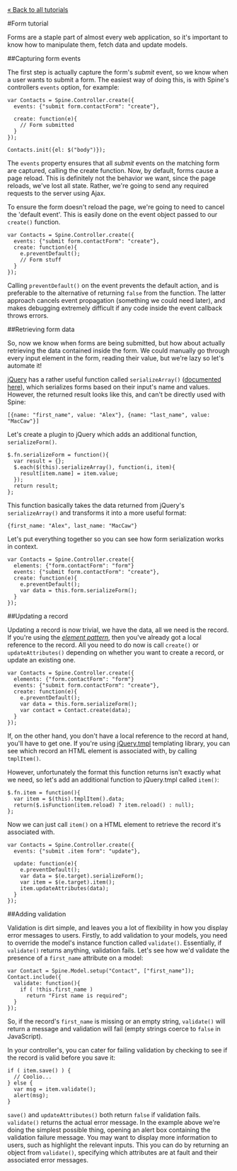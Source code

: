 <div class="back"><a href="index.html">&laquo; Back to all tutorials</a></div>

#Form tutorial

Forms are a staple part of almost every web application, so it's important to know how to manipulate them, fetch data and update models. 

##Capturing form events

The first step is actually capture the form's *submit* event, so we know when a user wants to submit a form. The easiest way of doing this, is with Spine's controllers `events` option, for example:

    var Contacts = Spine.Controller.create({
      events: {"submit form.contactForm": "create"},
      
      create: function(e){
        // Form submitted
      }
    });
    
    Contacts.init({el: $("body")});

The `events` property ensures that all *submit* events on the matching form are captured, calling the create function. Now, by default, forms cause a page reload. This is definitely not the behavior we want, since the page reloads, we've lost all state. Rather, we're going to send any required requests to the server using Ajax.

To ensure the form doesn't reload the page, we're going to need to cancel the 'default event'. This is easily done on the event object passed to our  `create()` function.

    var Contacts = Spine.Controller.create({
      events: {"submit form.contactForm": "create"},
      create: function(e){
        e.preventDefault();
        // Form stuff
      }
    });

Calling `preventDefault()` on the event prevents the default action, and is preferable to the alternative of returning `false` from the function. The latter approach cancels event propagation (something we could need later), and makes debugging extremely difficult if any code inside the event callback throws errors. 

##Retrieving form data

So, now we know when forms are being submitted, but how about actually retrieving the data contained inside the form. We could manually go through every input element in the form, reading their value, but we're lazy so let's automate it!

[jQuery](http://jquery.com) has a rather useful function called `serializeArray()` ([documented here](api.jquery.com/serializeArray/)), which serializes forms based on their input's name and values. However, the returned result looks like this, and can't be directly used with Spine:

    [{name: "first_name", value: "Alex"}, {name: "last_name", value: "MacCaw"}]
    
Let's create a plugin to jQuery which adds an additional function, `serializeForm()`.

    $.fn.serializeForm = function(){
      var result = {};
      $.each($(this).serializeArray(), function(i, item){
        result[item.name] = item.value;
      });
      return result;
    };
    
This function basically takes the data returned from jQuery's `serializeArray()` and transforms it into a more useful format:

    {first_name: "Alex", last_name: "MacCaw"}
    
Let's put everything together so you can see how form serialization works in context.

    var Contacts = Spine.Controller.create({
      elements: {"form.contactForm": "form"}
      events: {"submit form.contactForm": "create"},
      create: function(e){
        e.preventDefault();
        var data = this.form.serializeForm();
      }
    });

##Updating a record

Updating a record is now trivial, we have the data, all we need is the record. If you're using the [*element pattern*](http://maccman.github.com/spine#s-patterns-the-element-pattern), then you've already got a local reference to the record. All you need to do now is call `create()` or `updateAttributes()` depending on whether you want to create a record, or update an existing one.

    var Contacts = Spine.Controller.create({
      elements: {"form.contactForm": "form"}
      events: {"submit form.contactForm": "create"},
      create: function(e){
        e.preventDefault();
        var data = this.form.serializeForm();
        var contact = Contact.create(data);
      }
    });

If, on the other hand, you don't have a local reference to the record at hand, you'll have to get one. If you're using [jQuery.tmpl](http://api.jquery.com/category/plugins/templates/) templating library, you can see which record an HTML element is associated with, by calling `tmplItem()`.

However, unfortunately the format this function returns isn't exactly what we need, so let's add an additional function to jQuery.tmpl called `item()`:

    $.fn.item = function(){
      var item = $(this).tmplItem().data;
      return($.isFunction(item.reload) ? item.reload() : null);
    };
    
Now we can just call `item()` on a HTML element to retrieve the record it's associated with.

    var Contacts = Spine.Controller.create({
      events: {"submit .item form": "update"},
      
      update: function(e){
        e.preventDefault();
        var data = $(e.target).serializeForm();
        var item = $(e.target).item();
        item.updateAttributes(data);
      }
    });
      
##Adding validation

Validation is dirt simple, and leaves you a lot of flexibility in how you display error messages to users. Firstly, to add validation to your models, you need to override the model's instance function called `validate()`. Essentially, if `validate()` returns anything, validation fails. Let's see how we'd validate the presence of a `first_name` attribute on a model:

    var Contact = Spine.Model.setup("Contact", ["first_name"]);
    Contact.include({
      validate: function(){
        if ( !this.first_name )
          return "First name is required";
      }
    });
    
So, if the record's `first_name` is missing or an empty string, `validate()` will return a message and validation will fail (empty strings coerce to `false` in JavaScript).

In your controller's, you can cater for failing validation by checking to see if the record is valid before you save it:

    if ( item.save() ) {
      // Coolio...
    } else {
      var msg = item.validate();
      alert(msg);
    }

`save()` and `updateAttributes()` both return `false` if validation fails. `validate()` returns the actual error message. In the example above we're doing the simplest possible thing, opening an alert box containing the validation failure message. You may want to display more information to users, such as highlight the relevant inputs. This you can do by returning an object from `validate()`, specifying which attributes are at fault and their associated error messages. 
